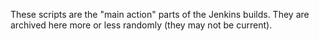 These scripts are the "main action" parts of the Jenkins builds. They are
archived here more or less randomly (they may not be current).

